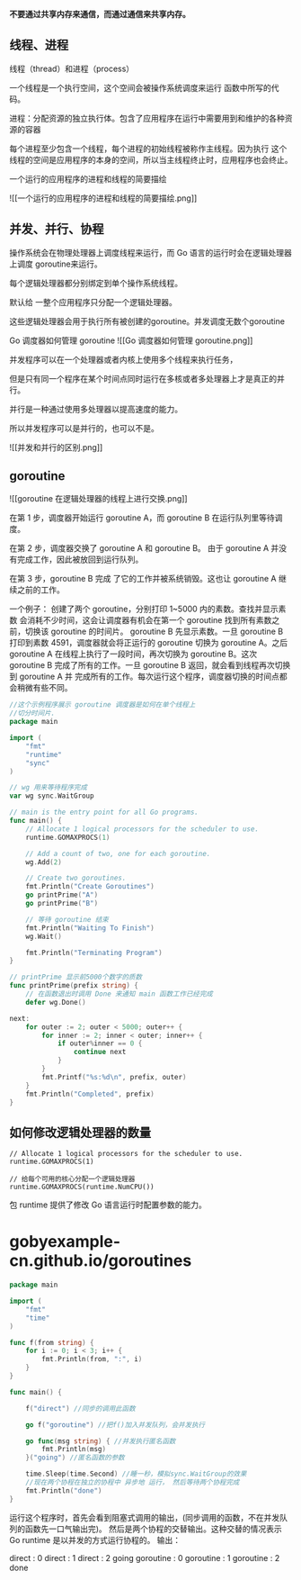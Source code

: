 

**不要通过共享内存来通信，而通过通信来共享内存。**
## 线程、进程
线程（thread）和进程（process）

一个线程是一个执行空间，这个空间会被操作系统调度来运行 函数中所写的代码。

进程：分配资源的独立执行体。包含了应用程序在运行中需要用到和维护的各种资源的容器

每个进程至少包含一个线程，每个进程的初始线程被称作主线程。因为执行 这个线程的空间是应用程序的本身的空间，所以当主线程终止时，应用程序也会终止。


一个运行的应用程序的进程和线程的简要描绘

![[一个运行的应用程序的进程和线程的简要描绘.png]]



## 并发、并行、协程


操作系统会在物理处理器上调度线程来运行，而 Go 语言的运行时会在逻辑处理器上调度 goroutine来运行。

每个逻辑处理器都分别绑定到单个操作系统线程。

默认给 一整个应用程序只分配一个逻辑处理器。

这些逻辑处理器会用于执行所有被创建的goroutine。并发调度无数个goroutine

Go 调度器如何管理 goroutine
![[Go 调度器如何管理 goroutine.png]]

并发程序可以在一个处理器或者内核上使用多个线程来执行任务，

但是只有同一个程序在某个时间点同时运行在多核或者多处理器上才是真正的并行。

并行是一种通过使用多处理器以提高速度的能力。

所以并发程序可以是并行的，也可以不是。


![[并发和并行的区别.png]]



## goroutine

![[goroutine 在逻辑处理器的线程上进行交换.png]]

在第 1 步，调度器开始运行 goroutine A，而 goroutine B 在运行队列里等待调度。

在第 2 步，调度器交换了 goroutine A 和 goroutine B。 由于 goroutine A 并没有完成工作，因此被放回到运行队列。

在第 3 步，goroutine B 完成 了它的工作并被系统销毁。这也让 goroutine A 继续之前的工作。

一个例子：
创建了两个 goroutine，分别打印 1~5000 内的素数。查找并显示素数 会消耗不少时间，这会让调度器有机会在第一个 goroutine 找到所有素数之前，切换该 goroutine 的时间片。
goroutine B 先显示素数。一旦 goroutine B 打印到素数 4591，调度器就会将正运行的 goroutine 切换为 goroutine A。之后 goroutine A 在线程上执行了一段时间，再次切换为 goroutine B。这次 goroutine B 完成了所有的工作。一旦 goroutine B 返回，就会看到线程再次切换到 goroutine A 并 完成所有的工作。每次运行这个程序，调度器切换的时间点都会稍微有些不同。
```go
//这个示例程序展示 goroutine 调度器是如何在单个线程上
//切分时间片.
package main

import (
	"fmt"
	"runtime"
	"sync"
)

// wg 用来等待程序完成
var wg sync.WaitGroup

// main is the entry point for all Go programs.
func main() {
	// Allocate 1 logical processors for the scheduler to use.
	runtime.GOMAXPROCS(1)

	// Add a count of two, one for each goroutine.
	wg.Add(2)

	// Create two goroutines.
	fmt.Println("Create Goroutines")
	go printPrime("A")
	go printPrime("B")

	// 等待 goroutine 结束
	fmt.Println("Waiting To Finish")
	wg.Wait()

	fmt.Println("Terminating Program")
}

// printPrime 显示前5000个数字的质数
func printPrime(prefix string) {
	// 在函数退出时调用 Done 来通知 main 函数工作已经完成
	defer wg.Done()

next:
	for outer := 2; outer < 5000; outer++ {
		for inner := 2; inner < outer; inner++ {
			if outer%inner == 0 {
				continue next
			}
		}
		fmt.Printf("%s:%d\n", prefix, outer)
	}
	fmt.Println("Completed", prefix)
}

```

## 如何修改逻辑处理器的数量

	// Allocate 1 logical processors for the scheduler to use.
	runtime.GOMAXPROCS(1)

    // 给每个可用的核心分配一个逻辑处理器 
    runtime.GOMAXPROCS(runtime.NumCPU())

包 runtime 提供了修改 Go 语言运行时配置参数的能力。


# gobyexample-cn.github.io/goroutines

```go
package main

import (
	"fmt"
	"time"
)

func f(from string) {
	for i := 0; i < 3; i++ {
		fmt.Println(from, ":", i)
	}
}

func main() {

	f("direct") //同步的调用此函数

	go f("goroutine") //把f()加入并发队列，会并发执行

	go func(msg string) { //并发执行匿名函数
		fmt.Println(msg)
	}("going") //匿名函数的参数

	time.Sleep(time.Second) //睡一秒，模拟sync.WaitGroup的效果
	//现在两个协程在独立的协程中 异步地 运行， 然后等待两个协程完成
	fmt.Println("done")
}

```


运行这个程序时，首先会看到阻塞式调用的输出，(同步调用的函数，不在并发队列的函数先一口气输出完)。
然后是两个协程的交替输出。这种交替的情况表示 Go runtime 是以并发的方式运行协程的。
输出：
>
direct : 0
direct : 1
direct : 2
going
goroutine : 0
goroutine : 1
goroutine : 2
done